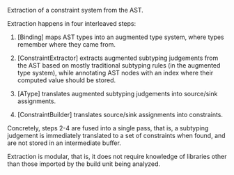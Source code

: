 Extraction of a constraint system from the AST.

Extraction happens in four interleaved steps:

 1. [Binding] maps AST types into an augmented type system, where types
    remember where they came from.

 2. [ConstraintExtractor] extracts augmented subtyping judgements from the AST
    based on mostly traditional subtyping rules (in the augmented type system),
    while annotating AST nodes with an index where their computed value
    should be stored.

 3. [AType] translates augmented subtyping judgements into source/sink
    assignments.

 4. [ConstraintBuilder] translates source/sink assignments into constraints.

Concretely, steps 2-4 are fused into a single pass, that is, a subtyping
judgement is immediately translated to a set of constraints when found,
and are not stored in an intermediate buffer.

Extraction is modular, that is, it does not require knowledge of libraries
other than those imported by the build unit being analyzed.
